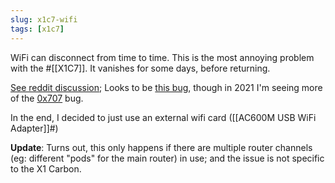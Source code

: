 ```yaml
---
slug: x1c7-wifi
tags: [x1c7]
---
```


WiFi can disconnect from time to time. This is the most annoying problem with the #[[X1C7]]. It vanishes for some days, before returning.

[See reddit discussion](https://www.reddit.com/r/thinkpad/comments/iu1de6/x1_carbon_w_5k_monitor_running_linux/g5ijbw9/?utm_source=reddit&utm_medium=web2x&context=3); Looks to be [this bug](https://bugzilla.kernel.org/show_bug.cgi?id=203709), though in 2021 I'm seeing more of the [0x707](https://bugzilla.kernel.org/show_bug.cgi?id=203593) bug.

In the end, I decided to just use an external wifi card ([[AC600M USB WiFi Adapter]]#)

**Update**: Turns out, this only happens if there are multiple router channels (eg: different "pods" for the main router) in use; and the issue is not specific to the X1 Carbon.
